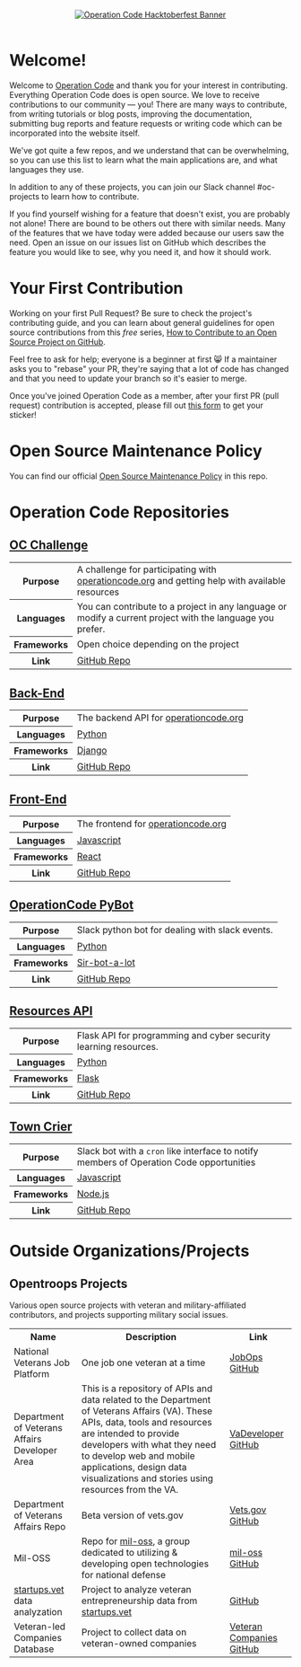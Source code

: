 <div align="center">
  <br />
  <a href="https://operationcode.org">
    <img
      alt="Operation Code Hacktoberfest Banner"
      src="https://s3.amazonaws.com/operationcode-assets/branding/logos/large-blue-logo.png"
    >
  </a>
  <br />
  <br />
</div>

# Welcome!

Welcome to [Operation Code](https://github.com/OperationCode) and thank you for your interest in contributing. Everything Operation Code does is open source. We love to receive contributions to our community — you! There are many ways to contribute, from writing tutorials or blog posts, improving the documentation, submitting bug reports and feature requests or writing code which can be incorporated into the website itself.

We've got quite a few repos, and we understand that can be overwhelming, so you can use this list to learn what the main applications are, and what languages they use.

In addition to any of these projects, you can join our Slack channel \#oc-projects to learn how to contribute.

If you find yourself wishing for a feature that doesn't exist, you are probably not alone! There are bound to be others out there with similar needs. Many of the features that we have today were added because our users saw the need. Open an issue on our issues list on GitHub which describes the feature you would like to see, why you need it, and how it should work.

# Your First Contribution

Working on your first Pull Request? Be sure to check the project's contributing guide, and you can learn about general guidelines for open source contributions from this _free_ series, [How to Contribute to an Open Source Project on GitHub](https://egghead.io/series/how-to-contribute-to-an-open-source-project-on-github).

Feel free to ask for help; everyone is a beginner at first :smile_cat:
If a maintainer asks you to "rebase" your PR, they're saying that a lot of code has changed and that you need to update your branch so it's easier to merge.

Once you've joined Operation Code as a member, after your first PR (pull request) contribution is accepted, please fill out [this form](https://goo.gl/forms/dxbEmwMuGRrJudeK2) to get your sticker!

# Open Source Maintenance Policy

You can find our official [Open Source Maintenance Policy](open_source_maintenance_policy.md) in this repo.

# Operation Code Repositories

## [OC Challenge](https://github.com/OperationCode/OC_Challenge)

<table>
  <tr>
    <th>Purpose</th>
    <td>A challenge for participating with <a href="https://operationcode.org">operationcode.org</a> and getting help with available resources</td>
  </tr>
  <tr>
    <th>Languages</th>
    <td> You can contribute to a project in any language or modify a current project with the language you prefer. </td>
  </tr>
  <tr>
    <th>Frameworks</th>
    <td> Open choice depending on the project</td>
  </tr>
    <tr>
    <th>Link</th>
    <td><a href="https://github.com/OperationCode/OC_Challenge">GitHub Repo</a></td>
  </tr>
</table>

## [Back-End](https://github.com/OperationCode/back-end)

<table>
  <tr>
    <th>Purpose</th>
    <td>The backend API for <a href="https://operationcode.org">operationcode.org</a></td>
  </tr>
  <tr>
    <th>Languages</th>
    <td><a href="https://www.python.org/">Python</a></td>
  </tr>
  <tr>
    <th>Frameworks</th>
    <td><a href="https://www.djangoproject.com/">Django</a></td>
  </tr>
    <tr>
    <th>Link</th>
    <td><a href="https://github.com/OperationCode/back-end">GitHub Repo</a></td>
  </tr>
</table>

## [Front-End](https://github.com/OperationCode/front-end)

<table>
  <tr>
    <th>Purpose</th>
    <td>The frontend for <a href="https://operationcode.org">operationcode.org</a></td>
  </tr>
  <tr>
    <th>Languages</th>
    <td><a href="https://github.com/OperationCode/front-end/search?l=javascript">Javascript</a></td>
  </tr>
  <tr>
    <th>Frameworks</th>
    <td><a href="https://reactjs.org/">React</a></td>
  </tr>
    <tr>
    <th>Link</th>
    <td><a href="https://github.com/OperationCode/front-end">GitHub Repo</a></td>
  </tr>
</table>

## [OperationCode PyBot](https://github.com/OperationCode/operationcode-pybot)

<table>
  <tr>
    <th>Purpose</th>
    <td>Slack python bot for dealing with slack events.</td>
  </tr>
  <tr>
    <th>Languages</th>
    <td><a href="https://www.python.org/">Python</a></td>
  </tr>
  <tr>
    <th>Frameworks</th>
    <td><a href="https://github.com/pyslackers/sir-bot-a-lot-2">Sir-bot-a-lot</a></td>
  </tr>
    <tr>
    <th>Link</th>
    <td><a href="https://github.com/OperationCode/operationcode-pybot">GitHub Repo</a></td>
  </tr>
</table>

## [Resources API](https://github.com/OperationCode/resources_api)

<table>
  <tr>
    <th>Purpose</th>
    <td>Flask API for programming and cyber security learning resources.</td>
  </tr>
  <tr>
    <th>Languages</th>
    <td><a href="https://www.python.org/">Python</a></td>
  </tr>
  <tr>
    <th>Frameworks</th>
    <td><a href="http://flask.pocoo.org/">Flask</a></td>
  </tr>
    <tr>
    <th>Link</th>
    <td><a href="https://github.com/OperationCode/resources_api">GitHub Repo</a></td>
  </tr>
</table>

## [Town Crier](https://github.com/OperationCode/town-crier)

<table>
  <tr>
    <th>Purpose</th>
    <td>Slack bot with a <code>cron</code> like interface to notify members of Operation Code opportunities  </td>
  </tr>
  <tr>
    <th>Languages</th>
    <td><a href="https://github.com/OperationCode/town-crier/search?l=javascript">Javascript</a></td>
  </tr>
  <tr>
    <th>Frameworks</th>
    <td><a href="https://nodejs.org">Node.js</a></td>
  </tr>
    <tr>
    <th>Link</th>
    <td><a href="https://github.com/OperationCode/town-crier">GitHub Repo</a></td>
  </tr>
</table>

# Outside Organizations/Projects

## Opentroops Projects

Various open source projects with veteran and military-affiliated contributors, and projects supporting military social issues.

<table>
  <tr>
    <th>Name</th>
    <th>Description</th>
    <th>Link</th>
  </tr>
  <tr>
    <td>National Veterans Job Platform</td>
    <td>One job one veteran at a time</td>
    <td><a href="https://github.com/codeforamerica/JobOps">JobOps GitHub</a></td>
  </tr>
  <tr>
    <td>Department of Veterans Affairs Developer Area</td>
    <td>This is a repository of APIs and data related to the Department of Veterans Affairs (VA). These APIs, data, tools and resources are intended to provide developers with what they need to develop web and mobile applications, design data visualizations and stories using resources from the VA.</td>
    <td><a href="https://github.com/va-data/va-developer">VaDeveloper GitHub</a></td>
  </tr>
  <tr>
    <td>Department of Veterans Affairs Repo</td>
    <td>Beta version of vets.gov</td>
    <td><a href="https://github.com/department-of-veterans-affairs">Vets.gov GitHub</a></td>
  </tr>
  <tr>
    <td>Mil-OSS</td>
    <td>Repo for <a href="http://www.mil-oss.org/">mil-oss</a>, a group dedicated to utilizing & developing open technologies for national defense</td>
    <td><a href="https://github.com/mil-oss">mil-oss GitHub</a></td>
  </tr>
    <tr>
    <td><a href="startups.vet">startups.vet</a> data analyzation</td>
    <td>Project to analyze veteran entrepreneurship data from <a href="startups.vet">startups.vet</a></td>
    <td><a href="https://github.com/ronrihoo/startups-dot-vet-data">GitHub</a></td>
  </tr>
    <tr>
    <td>Veteran-led Companies Database</td>
    <td>Project to collect data on veteran-owned companies</td>
    <td><a href="https://github.com/billy22g/veteran_companies">Veteran Companies GitHub</a></td>
  </tr>
</table>

